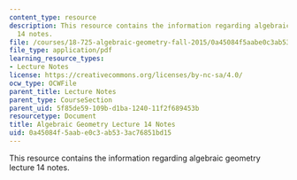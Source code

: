 ```yaml
---
content_type: resource
description: This resource contains the information regarding algebraic geometry lecture
  14 notes.
file: /courses/18-725-algebraic-geometry-fall-2015/0a45084f5aabe0c3ab533ac76851bd15_MIT18_725F15_lec14.pdf
file_type: application/pdf
learning_resource_types:
- Lecture Notes
license: https://creativecommons.org/licenses/by-nc-sa/4.0/
ocw_type: OCWFile
parent_title: Lecture Notes
parent_type: CourseSection
parent_uid: 5f85de59-109b-d1ba-1240-11f2f689453b
resourcetype: Document
title: Algebraic Geometry Lecture 14 Notes
uid: 0a45084f-5aab-e0c3-ab53-3ac76851bd15
---
```

This resource contains the information regarding algebraic geometry lecture 14 notes.